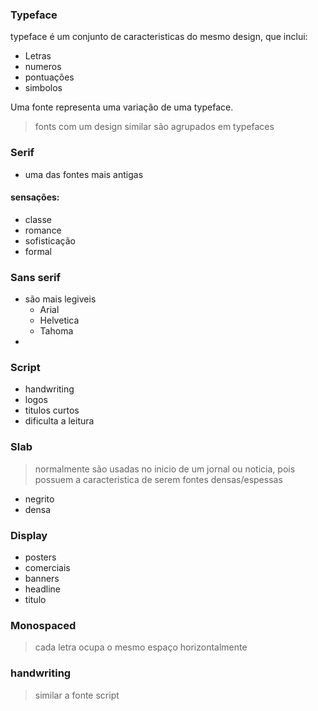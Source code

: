 ### Typeface

typeface é um conjunto de caracteristicas do mesmo design, que inclui:

- Letras
- numeros
- pontuações
- simbolos

Uma fonte representa uma variação de uma typeface.

> fonts com um design similar são agrupados em typefaces

### Serif

- uma das fontes mais antigas

#### sensações:

- classe
- romance
- sofisticação
- formal

### Sans serif

- são mais legiveis
  - Arial
  - Helvetica
  - Tahoma
-

### Script

- handwriting
- logos
- titulos curtos
- dificulta a leitura

### Slab

> normalmente são usadas no inicio de um jornal ou noticia, pois possuem a caracteristica de serem fontes densas/espessas

- negrito
- densa

### Display

- posters
- comerciais
- banners
- headline
- titulo

### Monospaced

> cada letra ocupa o mesmo espaço horizontalmente

### handwriting

> similar a fonte script
